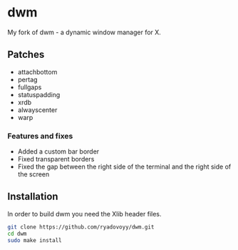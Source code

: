 # dwm

My fork of dwm - a dynamic window manager for X.

## Patches

- attachbottom
- pertag
- fullgaps
- statuspadding
- xrdb
- alwayscenter
- warp

### Features and fixes

- Added a custom bar border
- Fixed transparent borders
- Fixed the gap between the right side of the terminal and the
   right side of the screen

## Installation

In order to build dwm you need the Xlib header files.

```bash
git clone https://github.com/ryadovoyy/dwm.git
cd dwm
sudo make install
```
